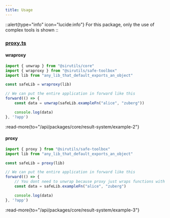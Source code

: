 ```yaml
---
title: Usage
---
```


::alert{type="info" icon="lucide:info"}
For this package, only the use of complex tools is shown
::

### [proxy.ts](https://github.com/sirius-tedarik/sirutils/blob/v0.1.0/packages/safe-toolbox/src/utils/proxy.ts)


#### wraproxy
```ts
import { unwrap } from "@sirutils/core"
import { wraproxy } from "@sirutils/safe-toolbox"
import lib from "any_lib_that_default_exports_an_object"

const safeLib = wraproxy(lib)

// We can put the entire application in forward like this
forward(() => {
    const data = unwrap(safeLib.exampleFn("alice", "zuberg"))

    console.log(data)
}, '?app')
```

:read-more{to="/api/packages/core/result-system/example-2"}


#### proxy

```ts
import { proxy } from "@sirutils/safe-toolbox"
import lib from "any_lib_that_default_exports_an_object"

const safeLib = proxy(lib)

// We can put the entire application in forward like this
forward(() => {
    // You dont need to unwrap because proxy just wraps functions with capsule
    const data = safeLib.exampleFn("alice", "zuberg")

    console.log(data)
}, '?app')
```

:read-more{to="/api/packages/core/result-system/example-3"}